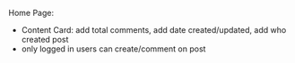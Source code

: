 Home Page:

- Content Card: add total comments, add date created/updated, add who created post
- only logged in users can create/comment on post
